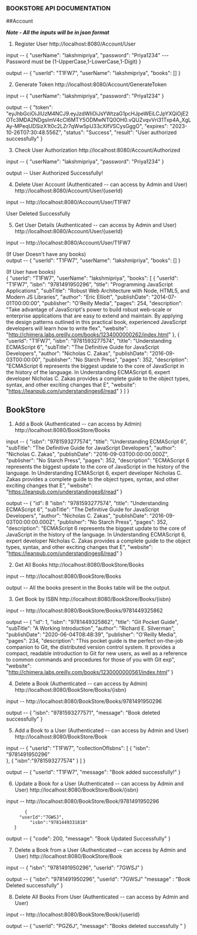 ### BOOKSTORE API DOCUMENTATION

##Account

***Note - All the inputs will be in json format***

1) Register User
   http://localhost:8080/Account/User 
   
input -- {
           "userName": "lakshmipriya",
           "password": "Priya1234"      --- Password must be (1-UpperCase,1-LowerCase,1-Digit)
         }

output --   {
              "userId": "T1FW7",
  	      "userName": "lakshmipriya",
              "books": []
	    }       
         

2) Generate Token
   http://localhost:8080/Account/GenerateToken
   
 input --  {
            "userName": "lakshmipriya",
            "password": "Priya1234"
           }
   
 output --   {
   	 	"token": "eyJhbGciOiJIUzM4NCJ9.eyJzdWIiOiJsYWtzaG1pcHJpeWEiLCJpYXQiOjE2OTc3MDA2NDgsImV4cCI6MTY5ODMwNTQ0OH0.vQUZvqvVri31Txp4A_XgLAy-MPeqUDSizX1t0c2LZr7qWw5pU33cXIfVSCysGggO",
    		"expires": "2023-10-26T07:30:48.556Z",
   	 	"status": "Success",
    		"result": "User authorized successfully"
   	     }
   
   
3) Check User Authorization
   http://localhost:8080/Account/Authorized
   
 input --  {
             "userName": "lakshmipriya",
             "password": "Priya1234"
           }

 output --  User Authorized Successfully!


4) Delete User Account    (Authenticated -- can access by Admin and User)
   http://localhost:8080/Account/User/{userId}

 input --  http://localhost:8080/Account/User/T1FW7
   
   User Deleted Successfully


5) Get User Details     (Authenticated -- can access by Admin and User)
   http://localhost:8080/Account/User/{userId}
   
 input --  http://localhost:8080/Account/User/T1FW7 
 
 (If User Doesn't have any books)  
 output --     {
      		"userId": "T1FW7",
      		"userName": "lakshmipriya",
      		"books": []
    	       }       
         
 (If User have books)  
   {
    "userId": "T1FW7",
    "userName": "lakshmipriya",
    "books": [
        {
            "userId": "T1FW7",
            "isbn": "9781491950296",
            "title": "Programming JavaScript Applications",
            "subTitle": "Robust Web Architecture with Node, HTML5, and Modern JS Libraries",
            "author": "Eric Elliott",
            "publishDate": "2014-07-01T00:00:00",
            "publisher": "O'Reilly Media",
            "pages": 254,
            "description": "Take advantage of JavaScript's power to build robust web-scale or enterprise applications that are easy to extend and maintain. By applying the design patterns outlined in  this practical book, experienced JavaScript developers will learn how to write flex",
            "website": "http://chimera.labs.oreilly.com/books/1234000000262/index.html"
        },
        {
            "userId": "T1FW7",
            "isbn": "9781593277574",
            "title": "Understanding ECMAScript 6",
            "subTitle": "The Definitive Guide for JavaScript Developers",
            "author": "Nicholas C. Zakas",
            "publishDate": "2016-09-03T00:00:00",
            "publisher": "No Starch Press",
            "pages": 352,
            "description": "ECMAScript 6 represents the biggest update to the core of JavaScript in the history of the language. In Understanding ECMAScript 6, expert developer Nicholas C. Zakas provides a complete guide to the object types, syntax, and other exciting changes that E",
            "website": "https://leanpub.com/understandinges6/read"
        }
    ]
}
  
  
  
##  BookStore


1) Add a Book   (Authenticated -- can access by Admin)
   http://localhost:8080/BookStore/Books
   
  input --   {
    	        "isbn": "9781593277574",
      		"title": "Understanding ECMAScript 6",
      		"subTitle": "The Definitive Guide for JavaScript Developers",
      		"author": "Nicholas C. Zakas",
      		"publishDate": "2016-09-03T00:00:00.000Z",
     		"publisher": "No Starch Press",
     		"pages": 352,
      		"description": "ECMAScript 6 represents the biggest update to the core of JavaScript in the history of the language. In Understanding ECMAScript 6, expert developer Nicholas C. Zakas provides a complete guide to the object types, syntax, and other exciting changes that E",
    		"website": "https://leanpub.com/understandinges6/read"
             }
  
  
  output --   {
                "id": 8
    	        "isbn": "9781593277574",
      		"title": "Understanding ECMAScript 6",
      		"subTitle": "The Definitive Guide for JavaScript Developers",
      		"author": "Nicholas C. Zakas",
      		"publishDate": "2016-09-03T00:00:00.000Z",
     		"publisher": "No Starch Press",
     		"pages": 352,
      		"description": "ECMAScript 6 represents the biggest update to the core of JavaScript in the history of the language. In Understanding ECMAScript 6, expert developer Nicholas C. Zakas provides a complete guide to the object types, syntax, and other exciting changes that E",
    		"website": "https://leanpub.com/understandinges6/read"
             }
   
   
2) Get All Books
   http://localhost:8080/BookStore/Books
     
  input --   http://localhost:8080/BookStore/Books
  
  output --  All the books present in the Books table will be the output.
   
   
3) Get Book by ISBN
   http://localhost:8080/BookStore/Books/{isbn}
   
  input --   http://localhost:8080/BookStore/Books/9781449325862
  
  output --  {
  		"id": 1,
    		"isbn": "9781449325862",
   		"title": "Git Pocket Guide",
    		"subTitle": "A Working Introduction",
    		"author": "Richard E. Silverman",
		"publishDate": "2020-06-04T08:48:39",
   		"publisher": "O'Reilly Media",
    		"pages": 234,
    		"description": "This pocket guide is the perfect on-the-job companion to Git, the distributed version control system. It provides a compact, readable introduction to Git for new users, as well as a reference to common commands and procedures for those of you with Git exp",
    		"website": "http://chimera.labs.oreilly.com/books/1230000000561/index.html"
	    }
   

4) Delete a Book  (Authenticated -- can access by Admin)
   http://localhost:8080/BookStore/Books/{isbn}
   
  input --  http://localhost:8080/BookStore/Books/9781491950296
  
  
  
  output --  {
   		 "isbn": "9781593277571",
   		 "message": "Book deleted successfully"
             }
   
   
5) Add a Book to a User   (Authenticated -- can access by Admin and User)
   http://localhost:8080/BookStore/Book
   
  input --        {
  		    "userId": "T1FW7",
                    "collectionOfIsbns": [
    	               {
      		         "isbn": "9781491950296"      
    		       },
    		       {
       			 "isbn":"9781593277574"
   		       }
 		    ]
                  }
  
  output --     {
   		 "userId": "T1FW7",
   	 	 "message": "Book added successfully!"
		}
   
   
6) Update a Book for a User   (Authenticated -- can access by Admin and User)
   http://localhost:8080/BookStore/Book/{isbn}
   
  input --  http://localhost:8080/BookStore/Book/9781491950296
  
           {
   	     "userId":"7GWSJ",
             "isbn":"9781449331818"
	   }
 
  output --  {
               "code": 200,
               "message": "Book Updated Successfully"
             }
    
   
   
7) Delete a Book from a User   (Authenticated -- can access by Admin and User)
   http://localhost:8080/BookStore/Book

  input --     {
 		 "isbn": "9781491950296",
  		 "userId": "7GWSJ"
	       }

  output --   {
 		 "isbn": "9781491950296",
  		 "userId": "7GWSJ"
  		 "message" : "Book Deleted successfully"
	      }



8) Delete All Books From User (Authenticated -- can access by Admin and User)

  input --  http://localhost:8080/BookStore/Book/{userId}
  
  output -- {
 	      "userId": "PGZ6J",
    	      "message": "Books deleted successfully "
	    }



































